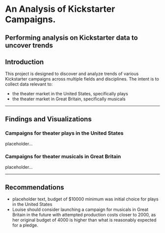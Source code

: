 # An Analysis of Kickstarter Campaigns.
Performing analysis on Kickstarter data to uncover trends
---
## Introduction
This project is designed to discover and analyze trends of various Kickstarter campaigns across multiple fields and disciplines.  The intent is to collect data relevant to:
* the theater market in the United States, specifically plays
* the theater market in Great Britain, specifically musicals
---
## Findings and Visualizations
### Campaigns for theater plays in the United States
placeholder...
### Campaigns for theater musicals in Great Britain
placeholder...

---
## Recommendations
* placeholder text, budget of $10000 minimum was initial choice for plays in the United States
* Louise should consider launching a campaign for musicals in Great Britain in the future with attempted production costs closer to 2000, as her original budget of 4000 is higher than what is reasonably expected for a pledge.
